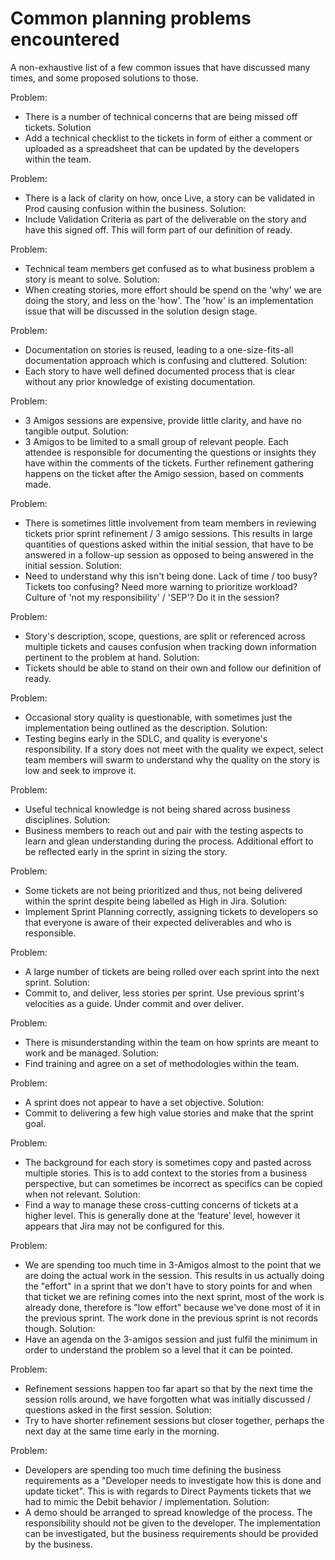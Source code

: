 # Common planning problems encountered

A non-exhaustive list of a few common issues that have discussed many times, and some proposed solutions to those.

Problem:  
- There is a number of technical concerns that are being missed off tickets.
Solution  
- Add a technical checklist to the tickets in form of either a comment or uploaded as a spreadsheet that can be updated by the developers within the team.

Problem:  
- There is a lack of clarity on how, once Live, a story can be validated in Prod causing confusion within the business.
Solution:  
- Include Validation Criteria as part of the deliverable on the story and have this signed off. This will form part of our definition of ready.

Problem:  
- Technical team members get confused as to what business problem a story is meant to solve.
Solution:  
- When creating stories, more effort should be spend on the 'why' we are doing the story, and less on the 'how'. The 'how' is an implementation issue that will be discussed in the solution design stage.

Problem:  
- Documentation on stories is reused, leading to a one-size-fits-all documentation approach which is confusing and cluttered.
Solution:  
- Each story to have well defined documented process that is clear without any prior knowledge of existing documentation.

Problem:  
- 3 Amigos sessions are expensive, provide little clarity, and have no tangible output.
Solution:  
- 3 Amigos to be limited to a small group of relevant people. Each attendee is responsible for documenting the questions or insights they have within the comments of the tickets. Further refinement gathering happens on the ticket after the Amigo session, based on comments made.

Problem:  
- There is sometimes little involvement from team members in reviewing tickets prior sprint refinement / 3 amigo sessions. This results in large quantities of questions asked within the initial session, that have to be answered in a follow-up session as opposed to being answered in the initial session.
Solution:  
- Need to understand why this isn't being done. Lack of time / too busy? Tickets too confusing? Need more warning to prioritize workload? Culture of 'not my responsibility' / 'SEP'? Do it in the session?

Problem:  
- Story's description, scope, questions, are split or referenced across multiple tickets and causes confusion when tracking down information pertinent to the problem at hand.
Solution:
- Tickets should be able to stand on their own and follow our definition of ready.

Problem:  
- Occasional story quality is questionable, with sometimes just the implementation being outlined as the description.
Solution:  
- Testing begins early in the SDLC, and quality is everyone's responsibility. If a story does not meet with the quality we expect, select team members will swarm to understand why the quality on the story is low and seek to improve it.

Problem:  
- Useful technical knowledge is not being shared across business disciplines.
Solution:  
- Business members to reach out and pair with the testing aspects to learn and glean understanding during the process. Additional effort to be reflected early in the sprint in sizing the story.

Problem:  
- Some tickets are not being prioritized and thus, not being delivered within the sprint despite being labelled as High in Jira.
Solution:  
- Implement Sprint Planning correctly, assigning tickets to developers so that everyone is aware of their expected deliverables and who is responsible.

Problem:  
- A large number of tickets are being rolled over each sprint into the next sprint.
Solution:  
- Commit to, and deliver, less stories per sprint. Use previous sprint's velocities as a guide. Under commit and over deliver.

Problem:  
- There is misunderstanding within the team on how sprints are meant to work and be managed.
Solution:  
- Find training and agree on a set of methodologies within the team.

Problem:  
- A sprint does not appear to have a set objective.
Solution:  
- Commit to delivering a few high value stories and make that the sprint goal.

Problem:  
- The background for each story is sometimes copy and pasted across multiple stories. This is to add context to the stories from a business perspective, but can sometimes be incorrect as specifics can be copied when not relevant.
Solution:  
- Find a way to manage these cross-cutting concerns of tickets at a higher level. This is generally done at the ‘feature’ level, however it appears that Jira may not be configured for this.

Problem:  
- We are spending too much time in 3-Amigos almost to the point that we are doing the actual work in the session. This results in us actually doing the "effort" in a sprint that we don't have to story points for and when that ticket we are refining comes into the next sprint, most of the work is already done, therefore is "low effort" because we've done most of it in the previous sprint. The work done in the previous sprint is not records though.
Solution:  
- Have an agenda on the 3-amigos session and just fulfil the minimum in order to understand the problem so a level that it can be pointed.

Problem:  
- Refinement sessions happen too far apart so that by the next time the session rolls around, we have forgotten what was initially discussed / questions asked in the first session.
Solution:  
- Try to have shorter refinement sessions but closer together, perhaps the next day at the same time early in the morning.

Problem:  
- Developers are spending too much time defining the business requirements as a "Developer needs to investigate how this is done and update ticket". This is with regards to Direct Payments tickets that we had to mimic the Debit behavior / implementation.
Solution:  
- A demo should be arranged to spread knowledge of the process. The responsibility should not be given to the developer. The implementation can be investigated, but the business requirements should be provided by the business.

